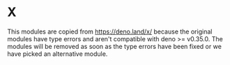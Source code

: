# X

This modules are copied from https://deno.land/x/ because the original modules have type errors and aren't
compatible with deno >= v0.35.0. The modules will be removed as soon as the type errors have been fixed or we
have picked an alternative module.
